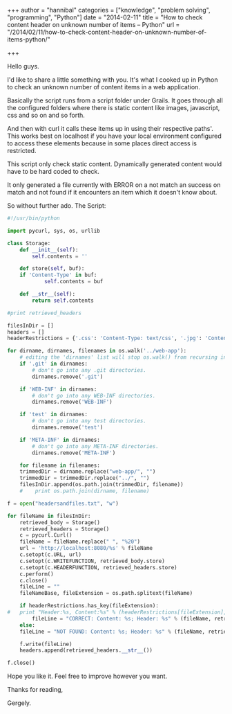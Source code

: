+++
author = "hannibal"
categories = ["knowledge", "problem solving", "programming", "Python"]
date = "2014-02-11"
title = "How to check content header on unknown number of items – Python"
url = "/2014/02/11/how-to-check-content-header-on-unknown-number-of-items-python/"

+++

Hello guys.

I'd like to share a little something with you. It's what I cooked up in Python to check an unknown number of content items in a web application.

Basically the script runs from a script folder under Grails. It goes through all the configured folders where there is static content like images, javascript, css and so on and so forth.

And then with curl it calls these items up in using their respective paths'. This works best on localhost if you have your local environment configured to access these elements because in some places direct access is restricted.

This script only check static content. Dynamically generated content would have to be hard coded to check.

It only generated a file currently with ERROR on a not match an success on match and not found if it encounters an item which it doesn't know about.

So without further ado. The Script:

~~~python
#!/usr/bin/python

import pycurl, sys, os, urllib

class Storage:
    def __init__(self):
        self.contents = ''

    def store(self, buf):
	if 'Content-Type' in buf:
            self.contents = buf

    def __str__(self):
        return self.contents

#print retrieved_headers

filesInDir = []
headers = []
headerRestrictions = {'.css': 'Content-Type: text/css', '.jpg': 'Content-Type: image/jpeg', '.ico': 'image/vnd.microsoft.icon', '.html': 'Content-Type: text/html', '.js': 'Content-Type: application/javascript', '.gif': 'Content-Type: image/gif', '.png': 'Content-Type: image/png', '.swf': 'Content-Type: application/x-shockwave-flash', '.json': 'Content-Type: application/json', '.htc': 'Content-Type: text/x-component', '.xml': 'Content-Type: application/xml'}

for dirname, dirnames, filenames in os.walk('../web-app'):
    # editing the 'dirnames' list will stop os.walk() from recursing into there.
    if '.git' in dirnames:
        # don't go into any .git directories.
        dirnames.remove('.git')

    if 'WEB-INF' in dirnames:
        # don't go into any WEB-INF directories.
        dirnames.remove('WEB-INF')

    if 'test' in dirnames:
        # don't go into any test directories.
        dirnames.remove('test')

    if 'META-INF' in dirnames:
        # don't go into any META-INF directories.
        dirnames.remove('META-INF')

    for filename in filenames:
	trimmedDir = dirname.replace("web-app/", "")
	trimmedDir = trimmedDir.replace("../", "")
	filesInDir.append(os.path.join(trimmedDir, filename))
    #    print os.path.join(dirname, filename)

f = open("headersandfiles.txt", "w")

for fileName in filesInDir:
    retrieved_body = Storage()
    retrieved_headers = Storage()
    c = pycurl.Curl()
    fileName = fileName.replace(" ", "%20")
    url = 'http://localhost:8080/%s' % fileName
    c.setopt(c.URL, url)
    c.setopt(c.WRITEFUNCTION, retrieved_body.store)
    c.setopt(c.HEADERFUNCTION, retrieved_headers.store)
    c.perform()
    c.close()
    fileLine = ""
    fileNameBase, fileExtension = os.path.splitext(fileName)

    if headerRestrictions.has_key(fileExtension):
#	print "Header:%s, Content:%s" % (headerRestrictions[fileExtension], retrieved_headers.__str__())
        fileLine = "CORRECT: Content: %s; Header: %s" % (fileName, retrieved_headers) if headerRestrictions[fileExtension] == retrieved_headers.__str__().strip() else "ERROR: Content: %s; Header: %s; URL: %s" % (fileName, retrieved_headers, "http://localhost:8080/%s\n" % fileName)
    else:
	fileLine = "NOT FOUND: Content: %s; Header: %s" % (fileName, retrieved_headers)

    f.write(fileLine)
    headers.append(retrieved_headers.__str__())

f.close()
~~~

Hope you like it. Feel free to improve however you want.

Thanks for reading,

Gergely.